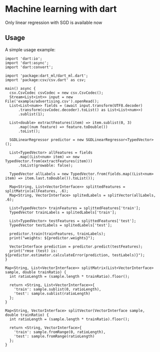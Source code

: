 # Machine learning with dart

Only linear regression with SGD is available now

## Usage

A simple usage example:
    
    import 'dart:io';
    import 'dart:async';
    import 'dart:convert';
    
    import 'package:dart_ml/dart_ml.dart';
    import 'package:csv/csv.dart' as csv;
    
    main() async {
      csv.CsvCodec csvCodec = new csv.CsvCodec();
      Stream<List<int>> input = new File('example/advertising.csv').openRead();
      List<List<num>> fields = (await input.transform(UTF8.decoder)
          .transform(csvCodec.decoder).toList() as List<List<num>>)
          .sublist(1);
    
      List<double> extractFeatures(item) => item.sublist(0, 3)
          .map((num feature) => feature.toDouble())
          .toList();
    
      SGDLinearRegressor predictor = new SGDLinearRegressor<TypedVector>();
    
      List<TypedVector> allFeatures = fields
          .map((List<num> item) => new TypedVector.from(extractFeatures(item)))
          .toList(growable: false);
    
      TypedVector allLabels = new TypedVector.from(fields.map((List<num> item) => item.last.toDouble()).toList());
    
      Map<String, List<VectorInterface>> splittedFeatures = splitMatrix(allFeatures, .6);
      Map<String, VectorInterface> splitedLabels = splitVector(allLabels, .6);
    
      List<TypedVector> trainFeatures = splittedFeatures['train'];
      TypedVector trainLabels = splitedLabels['train'];
    
      List<TypedVector> testFeatures = splittedFeatures['test'];
      TypedVector testLabels = splitedLabels['test'];
    
      predictor.train(trainFeatures, trainLabels);
      print("weights: ${predictor.weights}");
    
      VectorInterface prediction = predictor.predict(testFeatures);
      print("rmse (test) is: ${predictor.estimator.calculateError(prediction, testLabels)}");
    }
    
    Map<String, List<VectorInterface>> splitMatrix(List<VectorInterface> sample, double trainRatio) {
      int ratioLength = (sample.length * trainRatio).floor();
    
      return <String, List<VectorInterface>>{
        'train': sample.sublist(0, ratioLength),
        'test': sample.sublist(ratioLength)
      };
    }
    
    Map<String, VectorInterface> splitVector(VectorInterface sample, double trainRatio) {
      int ratioLength = (sample.length * trainRatio).floor();
    
      return <String, VectorInterface>{
        'train': sample.fromRange(0, ratioLength),
        'test': sample.fromRange(ratioLength)
      };
    }
